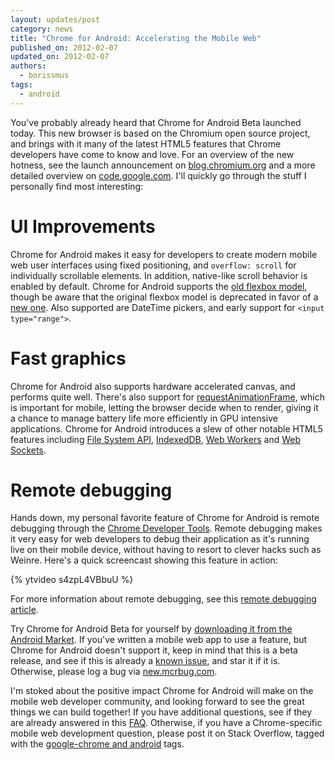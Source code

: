 ```yaml
---
layout: updates/post
category: news
title: "Chrome for Android: Accelerating the Mobile Web"
published_on: 2012-02-07
updated_on: 2012-02-07
authors:
  - borissmus
tags:
  - android
---
```

You've probably already heard that Chrome for Android Beta launched today. This
new browser is based on the Chromium open source project, and brings with it
many of the latest HTML5 features that Chrome developers have come to know and
love. For an overview of the new hotness, see the launch announcement on
[blog.chromium.org][chromium-blog] and a more detailed overview on
[code.google.com][codesite]. I'll quickly go through the stuff I personally
find most interesting:

# UI Improvements

Chrome for Android makes it easy for developers to create modern mobile web
user interfaces using fixed positioning, and `overflow: scroll` for
individually scrollable elements. In addition, native-like scroll behavior is
enabled by default. Chrome for Android supports the [old flexbox
model][flexbox-old], though be aware that the original flexbox model is deprecated
in favor of a [new one][flexbox-new]. Also supported are DateTime pickers, and
early support for `<input type="range">`.


# Fast graphics

Chrome for Android also supports hardware accelerated canvas, and performs
quite well. There's also support for [requestAnimationFrame][raf], which is
important for mobile, letting the browser decide when to render, giving it a
chance to manage battery life more efficiently in GPU intensive applications.
Chrome for Android introduces a slew of other notable HTML5 features including
[File System API][], [IndexedDB][], [Web Workers][] and [Web Sockets][].

# Remote debugging

Hands down, my personal favorite feature of Chrome for Android is remote
debugging through the [Chrome Developer Tools][cdt]. Remote debugging makes it
very easy for web developers to debug their application as it's running live on
their mobile device, without having to resort to clever hacks such as Weinre.
Here's a quick screencast showing this feature in action:

{% ytvideo s4zpL4VBbuU %}

For more information about remote debugging, see this [remote debugging
article][debugging].

Try Chrome for Android Beta for yourself by [downloading it from the Android
Market][market]. If you've written a mobile web app to use a feature, but
Chrome for Android doesn't support it, keep in mind that this is a beta
release, and see if this is already a [known issue][mcrbug], and star it if it is.
Otherwise, please log a bug via [new.mcrbug.com][new-mcrbug].

I'm stoked about the positive impact Chrome for Android will make on the mobile
web developer community, and looking forward to see the great things we can
build together! If you have additional questions, see if they are already
answered in this [FAQ][faq]. Otherwise, if you have a Chrome-specific mobile
web development question, please post it on Stack Overflow, tagged with the
[google-chrome and android][so] tags.

[so]: http://stackoverflow.com/questions/tagged/google-chrome+android
[faq]: http://code.google.com/chrome/mobile/docs/faq.html
[raf]: http://paulirish.com/2011/requestanimationframe-for-smart-animating/
[debugging]: http://code.google.com/chrome/mobile/docs/debugging.html
[flexbox-new]: http://www.w3.org/TR/css3-flexbox/
[flexbox-old]: http://www.html5rocks.com/en/tutorials/flexbox/quick/
[market]: https://market.android.com/details?id=com.android.chrome
[chromium-blog]: http://blog.chromium.org/2012/02/deeper-look-at-chrome-for-android.html
[codesite]: http://code.google.com/chrome/mobile/
[cdt]: http://code.google.com/chrome/devtools/docs/overview.html
[IndexedDB]: http://www.html5rocks.com/en/tutorials/indexeddb/todo/
[Web Workers]: http://www.html5rocks.com/en/tutorials/workers/basics/
[Web Sockets]: http://www.html5rocks.com/en/tutorials/websockets/basics/
[mcrbug]: http://mcrbug.com
[new-mcrbug]: http://new.mcrbug.com
[File System API]: http://www.html5rocks.com/en/tutorials/file/filesystem/
